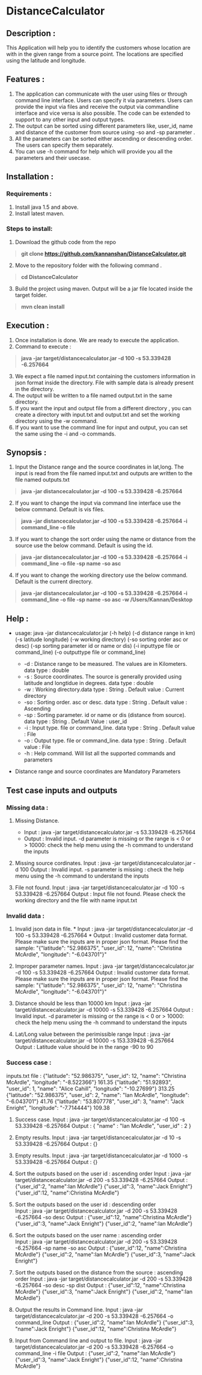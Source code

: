 # DistanceCalculator

## Description :

This Application will help you to identify the customers whose location are with in the given range from a source point. 
The locations are specified using the latitude and longitude.

## Features : 

1. The application can communicate with the user using files or through command line interface. Users can specify it via parameters. Users can provide the input via files and receive the output via commandline interface and vice versa is also possible. The code can be extended to support to any other input and output types.
2. The output can be sorted using different parameters like, user_id, name and distance of the customer from source using -so and -sp parameter .
3. All the parameters can be sorted either ascending or descending order. The users can specify them separately. 
4. You can use -h command for help which will provide you all the parameters and their usecase.

## Installation :
### Requirements :
		
1. Install java 1.5 and above.
2. Install latest maven. 
	
### Steps to install:
1. Download the github code from the repo 
>**git clone https://github.com/kannanshan/DistanceCalculator.git**
2. Move to the repository folder with the following command . 
>**cd DistanceCalculator**
3. Build the project using maven. Output will be a jar file located inside the target folder. 
>**mvn clean install**
		
## Execution : 

1. Once installation is done. We are ready to execute the application.
2. Command to execute : 
>**java -jar target/distancecalculator.jar -d 100 -s 53.339428 -6.257664**
3. We expect a file named input.txt containing the customers information in json format inside the directory. File with sample data is already present in the directory.
4. The output will be written to a file named output.txt in the same directory.
5. If you want the input and output file from a different directory , you can create a directory with input.txt and output.txt and set the working directory using the -w command.
6. If you want to use the command line for input and output, you can set the same using the -i and -o commands.
	
	
## Synopsis : 

1. Input the Distance range and the source coordinates in lat,long. 
		The input is read from the file named input.txt and outputs are written to the file named outputs.txt
>**java -jar distancecalculator.jar -d 100 -s 53.339428 -6.257664**
		
2. If you want to change the input via command line interface use the below command. 
		Default is vis files.
>**java -jar distancecalculator.jar -d 100 -s 53.339428 -6.257664 -i command_line -o file**
		
3. If you want to change the sort order using the name or distance from the source use the below command. 
		Default is using the id.
>**java -jar distancecalculator.jar -d 100 -s 53.339428 -6.257664 -i command_line -o file -sp name -so asc**
		
4. If you want to change the working directory use the below command. 
		Default is the current directory.
>**java -jar distancecalculator.jar -d 100 -s 53.339428 -6.257664 -i command_line -o file -sp name -so asc -w /Users/Kannan/Desktop**
		
## Help : 

 * usage: java -jar distancecalculator.jar (-h help)  (-d distance range in km) (-s latitude longitude) (-w working directory) (-so sorting order asc or desc) (-sp sorting parameter id or name or dis) (-i inputtype file or command_line) (-o outputtype file or command_line)
 	* -d  : Distance range to be measured. The values are in Kilometers. data type : double 
 	* -s  : Source coordinates. The source is generally provided using latitude and longtidue in degrees. data type : double 
 	* -w  : Working directory.data type : String . Default value : Current directory
 	* -so : Sorting order. asc or desc. data type : String . Default value : Ascending
	* -sp : Sorting parameter. id or name or dis (distance from source). data type : String . Default Value : user_id
 	* -i  : Input type. file or command_line. data type : String . Default value : File
 	* -o  : Output type. file or command_line. data type : String . Default value : File
 	* -h  : Help command. Will list all the supported commands and parameters
 
 * Distance range and source coordinates are  Mandatory Parameters 
 
 
 
## Test case inputs and outputs

### Missing data : 
1. Missing Distance.
	* Input : java -jar target/distancecalculator.jar -s 53.339428 -6.257664
	* Output : Invalid input. -d  parameter is missing or the range is < 0 or > 10000: check the help menu using the -h command to understand the inputs

2. Missing source cordinates.
		Input : java -jar target/distancecalculator.jar -d 100
		Output : Invalid input. -s parameter is missing : check the help menu using the -h command to understand the inputs
	
3. File not found.
		Input : java -jar target/distancecalculator.jar -d 100 -s 53.339428 -6.257664
		Output : Input file not found. Please check the working directory and the file with name input.txt


### Invalid data : 
1. Invalid json data in file.
		* Input : java -jar target/distancecalculator.jar -d 100 -s 53.339428 -6.257664
		* Output : Invalid customer data format. Please make sure the inputs are in proper json format. Please find the sample: "{"latitude": "52.986375", 		"user_id": 12, "name": "Christina McArdle", "longitude": "-6.043701"}"

2. Improper parameter names.
		Input : java -jar target/distancecalculator.jar -d 100 -s 53.339428 -6.257664
		Output : Invalid customer data format. Please make sure the inputs are in proper json format. Please find the sample: "{"latitude": "52.986375", 		"user_id": 12, "name": "Christina McArdle", "longitude": "-6.043701"}"

3. Distance should be less than 10000 km
		Input : java -jar target/distancecalculator.jar -d 10000 -s 53.339428 -6.257664
		Output : Invalid input. -d  parameter is missing or the range is < 0 or > 10000: check the help menu using the -h command to understand the inputs

4. Lat/Long value between the perimissible range
		Input : java -jar target/distancecalculator.jar -d 10000 -s 153.339428 -6.257664	
		Output : Latitude value should be in the range -90 to 90

### Success case :

inputs.txt file : 
		{"latitude": "52.986375", "user_id": 12, "name": "Christina McArdle", "longitude": "-8.522366"} 161.35
		{"latitude": "51.92893", "user_id": 1, "name": "Alice Cahill", "longitude": "-10.27699"} 313.25
		{"latitude": "52.986375", "user_id": 2, "name": "Ian McArdle", "longitude": "-6.043701"} 41.76
		{"latitude": "53.807778", "user_id": 3, "name": "Jack Enright", "longitude": "-7.714444"} 109.38

1. Success case. 
		Input : java -jar target/distancecalculator.jar -d 100 -s 53.339428 -6.257664
		Output : { "name" : "Ian McArdle", "user_id" : 2 }

2. Empty results.
		Input : java -jar target/distancecalculator.jar -d 10 -s 53.339428 -6.257664
		Output : {}

3. Empty results.
		Input : java -jar target/distancecalculator.jar -d 1000 -s 53.339428 -6.257664
		Output : {}

4. Sort the outputs based on the  user id : ascending order
		Input : java -jar target/distancecalculator.jar -d 200 -s 53.339428 -6.257664
		Output : {"user_id":2, "name":Ian McArdle"} {"user_id":3, "name":Jack Enright"} {"user_id":12, "name":Christina McArdle"}

5. Sort the outputs based on the  user id : descending order	
		Input : java -jar target/distancecalculator.jar -d 200 -s 53.339428 -6.257664 -so desc
		Output : {"user_id":12, "name":Christina McArdle"} {"user_id":3, "name":Jack Enright"} {"user_id":2, "name":Ian McArdle"}

6. Sort the outputs based on the  user name : ascending order	
		Input : java -jar target/distancecalculator.jar -d 200 -s 53.339428 -6.257664 -sp name -so asc
		Output : {"user_id":12, "name":Christina McArdle"} {"user_id":2, "name":Ian McArdle"} {"user_id":3, "name":Jack Enright"}

7. Sort the outputs based on the distance from the source : ascending order	
		Input : java -jar target/distancecalculator.jar -d 200 -s 53.339428 -6.257664 -so desc -sp dist
		Output : {"user_id":12, "name":Christina McArdle"} {"user_id":3, "name":Jack Enright"} {"user_id":2, "name":Ian McArdle"}

8. Output the results in Command line. 
	   Input : java -jar target/distancecalculator.jar -d 200 -s 53.339428 -6.257664 -o command_line
	   Output : {"user_id":2, "name":Ian McArdle"} {"user_id":3, "name":Jack Enright"} {"user_id":12, "name":Christina McArdle"}
	   
9. Input from Command line and output to file. 
	   Input : java -jar target/distancecalculator.jar -d 200 -s 53.339428 -6.257664 -o command_line -i file
	   Output : {"user_id":2, "name":Ian McArdle"} {"user_id":3, "name":Jack Enright"} {"user_id":12, "name":Christina McArdle"}
 

 
		
		
		
		
		
		
		
		
		
		
		

